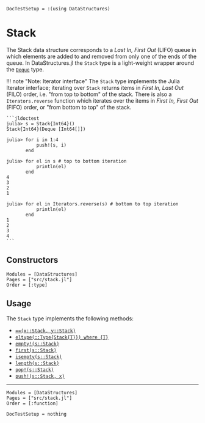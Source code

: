 ```@meta
DocTestSetup = :(using DataStructures)
```

# Stack

The Stack data structure corresponds to a *Last In, First Out* (LIFO) queue in 
which elements are added to and removed from only one of the ends of the queue.
In DataStructures.jl the `Stack` type is a light-weight wrapper around the
[`Deque`](./deque.md) type.

!!! note "Note: Iterator interface"
    The `Stack` type implements the Julia Iterator interface; iterating
    over `Stack` returns items in *First In, Last Out* (FILO) order, i.e. "from top
    to bottom" of the stack. There is also a `Iterators.reverse` function which
    iterates over the items in *First In, First Out* (FIFO) order, or "from bottom
    to top" of the stack.

    ```jldoctest
    julia> s = Stack{Int64}()
    Stack{Int64}(Deque [Int64[]])

    julia> for i in 1:4
               push!(s, i)
           end

    julia> for el in s # top to bottom iteration 
               println(el)
           end
    4
    3
    2
    1

    julia> for el in Iterators.reverse(s) # bottom to top iteration 
               println(el)
           end
    1
    2
    3
    4
    ```

## Constructors

```@autodocs
Modules = [DataStructures]
Pages = ["src/stack.jl"]
Order = [:type]
```

## Usage

The `Stack` type implements the following methods:

- [`==(x::Stack, y::Stack)`](@ref)
- [`eltype(::Type{Stack{T}}) where {T}`](@ref)
- [`empty!(s::Stack)`](@ref)
- [`first(s::Stack)`](@ref)
- [`isempty(s::Stack)`](@ref)
- [`length(s::Stack)`](@ref)
- [`pop!(s::Stack)`](@ref)
- [`push!(s::Stack, x)`](@ref)

----------

```@autodocs
Modules = [DataStructures]
Pages = ["src/stack.jl"]
Order = [:function]
```

```@meta
DocTestSetup = nothing
```
